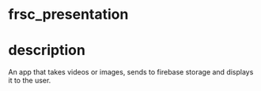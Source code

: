 # frsc_presentation
# description
An app that takes videos or images, sends to firebase storage and displays it to the user.
